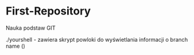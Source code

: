 # First-Repository
Nauka podstaw GIT

./yourshell - zawiera skrypt powloki do wyświetlania informacji o branch name (<branch>)
